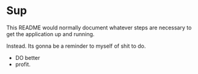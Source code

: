 # Sup 

This README would normally document whatever steps are necessary to get the
application up and running.

Instead. Its gonna be a reminder to myself of shit to do.

* DO better
* profit.
<!-- Things you may want to cover:

* Ruby version

* System dependencies

* Configuration

* Database creation

* Database initialization

* How to run the test suite

* Services (job queues, cache servers, search engines, etc.)

* Deployment instructions

* ... -->
